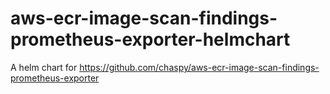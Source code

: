 # aws-ecr-image-scan-findings-prometheus-exporter-helmchart
A helm chart for https://github.com/chaspy/aws-ecr-image-scan-findings-prometheus-exporter
